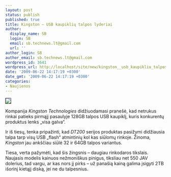 ```yaml
---
layout: post
status: publish
published: true
title: Kingston – USB kaupiklių talpos lyderiai
author:
  display_name: SB
  login: SB
  email: sb.technews.lt@gmail.com
  url: ''
author_login: SB
author_email: sb.technews.lt@gmail.com
wordpress_id: 3641
wordpress_url: http://localhost/site/new/kingston__usb_kaupikliu_talpos_lyderiai/
date: '2009-06-22 14:17:19 +0300'
date_gmt: '2009-06-22 14:17:19 +0300'
categories:
- Naujienos
---
```

<div class="imgright"><img src="http://tbn2.google.com/images?q=tbn:ABeqMM01mAL-EM:http://www.devel.gr/wp-content/uploads/2009/06/kingston-dt200-group.jpg" border="1" /></div>
<p>Kompanija <i>Kingston Technologies</i> didžiuodamasi pranešė, kad netrukus rinkai patieks pirmąjį pasaulyje 128GB talpos USB kaupiklį, kuris konkurentų produktus lenks „visa galva“.</p>
<p>Ir iš tiesų, tenka pripažinti, kad <i>DT200</i> serijos produktas pasižymi didžiausia talpa tarp visų USB „flash“ atmintinių kol kas siūlomų rinkoje. Žinoma, <i>Kingston</i> jau ankščiau siūlė 32 ir 64GB talpos variantus.</p>
<p>Tiesa, verta pažymėti, kad šis žingsnis – daugiau rinkodaros tikslais. Naujasis modelis kainuos nežmoniškus pinigus, tiksliau net 550 JAV dolerius, tad vargu, ar kas nors jį pirks – už panašią kainą galima įsigyti 2TB išorinį kietąjį diską, jei ne du talpesnius.<br /></p>
